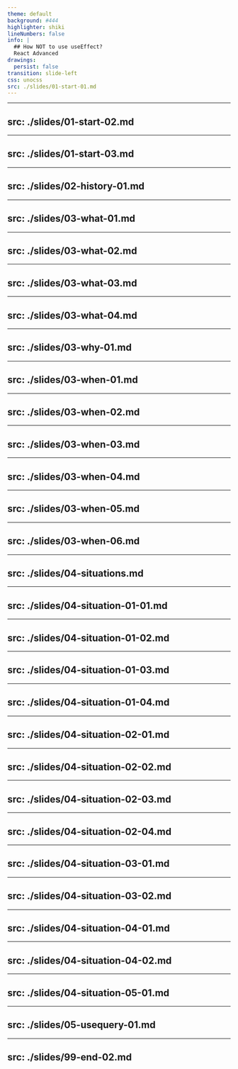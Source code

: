 ```yaml
---
theme: default
background: #444
highlighter: shiki
lineNumbers: false
info: |
  ## How NOT to use useEffect?
  React Advanced
drawings:
  persist: false
transition: slide-left
css: unocss
src: ./slides/01-start-01.md
---
```


---
src: ./slides/01-start-02.md
---

---
src: ./slides/01-start-03.md
---

---
src: ./slides/02-history-01.md
---

---
src: ./slides/03-what-01.md
---

---
src: ./slides/03-what-02.md
---

---
src: ./slides/03-what-03.md
---

---
src: ./slides/03-what-04.md
---

---
src: ./slides/03-why-01.md
---

---
src: ./slides/03-when-01.md
---

---
src: ./slides/03-when-02.md
---

---
src: ./slides/03-when-03.md
---

---
src: ./slides/03-when-04.md
---

---
src: ./slides/03-when-05.md
---

---
src: ./slides/03-when-06.md
---

---
src: ./slides/04-situations.md
---

---
src: ./slides/04-situation-01-01.md
---

---
src: ./slides/04-situation-01-02.md
---

---
src: ./slides/04-situation-01-03.md
---

---
src: ./slides/04-situation-01-04.md
---

---
src: ./slides/04-situation-02-01.md
---

---
src: ./slides/04-situation-02-02.md
---

---
src: ./slides/04-situation-02-03.md
---

---
src: ./slides/04-situation-02-04.md
---

---
src: ./slides/04-situation-03-01.md
---

---
src: ./slides/04-situation-03-02.md
---

---
src: ./slides/04-situation-04-01.md
---

---
src: ./slides/04-situation-04-02.md
---

---
src: ./slides/04-situation-05-01.md
---

---
src: ./slides/05-usequery-01.md
---

---
src: ./slides/99-end-02.md
---
